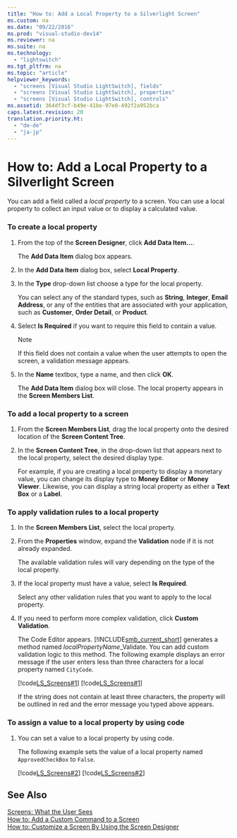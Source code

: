 ```yaml
---
title: "How to: Add a Local Property to a Silverlight Screen"
ms.custom: na
ms.date: "09/22/2016"
ms.prod: "visual-studio-dev14"
ms.reviewer: na
ms.suite: na
ms.technology: 
  - "lightswitch"
ms.tgt_pltfrm: na
ms.topic: "article"
helpviewer_keywords: 
  - "screens [Visual Studio LightSwitch], fields"
  - "screens [Visual Studio LightSwitch], properties"
  - "screens [Visual Studio LightSwitch], controls"
ms.assetid: 364df3cf-b49e-41be-97e0-492f2a952bca
caps.latest.revision: 20
translation.priority.ht: 
  - "de-de"
  - "ja-jp"
---
```

# How to: Add a Local Property to a Silverlight Screen
You can add a field called a *local property* to a screen. You can use a local property to collect an input value or to display a calculated value.  
  
### To create a local property  
  
1.  From the top of the **Screen Designer**, click **Add Data Item…**.  
  
     The **Add Data Item** dialog box appears.  
  
2.  In the **Add Data Item** dialog box, select **Local Property**.  
  
3.  In the **Type** drop-down list choose a type for the local property.  
  
     You can select any of the standard types, such as **String**, **Integer**, **Email Address**, or any of the entities that are associated with your application, such as **Customer**, **Order Detail**, or **Product**.  
  
4.  Select **Is Required** if you want to require this field to contain a value.  
  
    > [!NOTE]
    >  If this field does not contain a value when the user attempts to open the screen, a validation message appears.  
  
5.  In the **Name** textbox, type a name, and then click **OK**.  
  
     The **Add Data Item** dialog box will close. The local property appears in the **Screen Members List**.  
  
### To add a local property to a screen  
  
1.  From the **Screen Members List**, drag the local property onto the desired location of the **Screen Content Tree**.  
  
2.  In the **Screen Content Tree**, in the drop-down list that appears next to the local property, select the desired display type.  
  
     For example, if you are creating a local property to display a monetary value, you can change its display type to **Money Editor** or **Money Viewer**. Likewise, you can display a string local property as either a **Text Box** or a **Label**.  
  
### To apply validation rules to a local property  
  
1.  In the **Screen Members List**, select the local property.  
  
2.  From the **Properties** window, expand the **Validation** node if it is not already expanded.  
  
     The available validation rules will vary depending on the type of the local property.  
  
3.  If the local property must have a value, select **Is Required**.  
  
     Select any other validation rules that you want to apply to the local property.  
  
4.  If you need to perform more complex validation, click **Custom Validation**.  
  
     The Code Editor appears. [!INCLUDE[smb_current_short](../VS_csharp/includes/smb_current_short_md.md)] generates a method named *localPropertyName*_Validate. You can add custom validation logic to this method. The following example displays an error message if the user enters less than three characters for a local property named `CityCode`.  
  
     [!code[LS_Screens#1](../VS_csharp/codesnippet/CSharp/how-to--add-a-local-property-to-a-silverlight-screen_1.cs)]
[!code[LS_Screens#1](../VS_csharp/codesnippet/VisualBasic/how-to--add-a-local-property-to-a-silverlight-screen_1.vb)]  
  
     If the string does not contain at least three characters, the property will be outlined in red and the error message you typed above appears.  
  
### To assign a value to a local property by using code  
  
1.  You can set a value to a local property by using code.  
  
     The following example sets the value of a local property named `ApprovedCheckBox` to `False`.  
  
     [!code[LS_Screens#2](../VS_csharp/codesnippet/CSharp/how-to--add-a-local-property-to-a-silverlight-screen_2.cs)]
[!code[LS_Screens#2](../VS_csharp/codesnippet/VisualBasic/how-to--add-a-local-property-to-a-silverlight-screen_2.vb)]  
  
## See Also  
 [Screens: What the User Sees](../VS_csharp/screens--the-user-interface-of-your-lightswitch-application.md)   
 [How to: Add a Custom Command to a Screen](../VS_csharp/how-to--add-a-custom-command-to-a-silverlight-screen.md)   
 [How to: Customize a Screen By Using the Screen Designer](../VS_csharp/how-to--design-a-silverlight-screen-by-using-the-screen-designer.md)